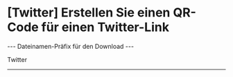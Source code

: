 <h1>[Twitter] Erstellen Sie einen QR-Code für einen Twitter-Link</h1>

--- Dateinamen-Präfix für den Download ---

Twitter

----------
